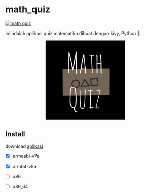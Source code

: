 # math_quiz

[![math quiz](https://img.shields.io/github/v/release/ikbal-hanafi/math_quiz?include_prereleases)](https://github.com/ikbal-hanafi/math_quiz/releases)

Ini adalah aplikasi quiz matematika dibuat dengan kivy, Python 🐍

<center>
  <img alt="math_quiz" src="logo.jpg" width="250" height="250"></img>
</center>

## Install
download [aplikasi](https://github.com/ikbal-hanafi/math_quiz/releases)
- [X] armeabi-v7a
- [X] arm64-v8a
- [ ] x86
- [ ] x86_64

